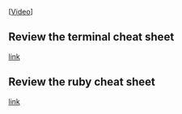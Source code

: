 [[Video](https://youtu.be/affgdwHhRCc)]

## Review the terminal cheat sheet

[link](terminal_cheat_sheet.md)

## Review the ruby cheat sheet

[link](ruby_cheat_sheet.md)
